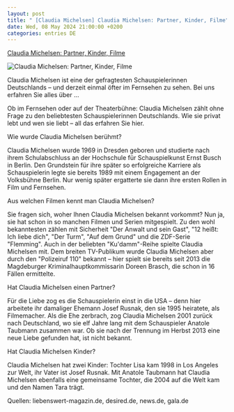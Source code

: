```yaml
---
layout: post
title: " [Claudia Michelsen] Claudia Michelsen: Partner, Kinder, Filme"
date: Wed, 08 May 2024 21:00:00 +0200
categories: entries DE
---
```

[Claudia Michelsen: Partner, Kinder, Filme](https://www.fuersie.de/unterhaltung/claudia-michelsen-partner-kinder-filme-14997.html)

![Claudia Michelsen: Partner, Kinder, Filme](https://www.fuersie.de/sites/default/files/styles/facebook/public/2024-04/claudia-michelsen.jpg?itok=rwTTJv3i)

Claudia Michelsen ist eine der gefragtesten Schauspielerinnen Deutschlands – und derzeit einmal öfter im Fernsehen zu sehen. Bei uns erfahren Sie alles über ...

Ob im Fernsehen oder auf der Theaterbühne: Claudia Michelsen zählt ohne Frage zu den beliebtesten Schauspielerinnen Deutschlands. Wie sie privat lebt und wen sie liebt – all das erfahren Sie hier.

Wie wurde Claudia Michelsen berühmt?

Claudia Michelsen wurde 1969 in Dresden geboren und studierte nach ihrem Schulabschluss an der Hochschule für Schauspielkunst Ernst Busch in Berlin. Den Grundstein für ihre später so erfolgreiche Karriere als Schauspielerin legte sie bereits 1989 mit einem Engagement an der Volksbühne Berlin. Nur wenig später ergatterte sie dann ihre ersten Rollen in Film und Fernsehen.

Aus welchen Filmen kennt man Claudia Michelsen?

Sie fragen sich, woher Ihnen Claudia Michelsen bekannt vorkommt? Nun ja, sie hat schon in so manchen Filmen und Serien mitgespielt. Zu den wohl bekanntesten zählen mit Sicherheit "Der Anwalt und sein Gast", "12 heißt: Ich liebe dich", "Der Turm", "Auf dem Grund" und die ZDF-Serie "Flemming". Auch in der beliebten "Ku'damm"-Reihe spielte Claudia Michelsen mit. Dem breiten TV-Publikum wurde Claudia Michelsen aber durch den "Polizeiruf 110" bekannt – hier spielt sie bereits seit 2013 die Magdeburger Kriminalhauptkommissarin Doreen Brasch, die schon in 16 Fällen ermittelte.

Hat Claudia Michelsen einen Partner?

Für die Liebe zog es die Schauspielerin einst in die USA – denn hier arbeitete ihr damaliger Ehemann Josef Rusnak, den sie 1995 heiratete, als Filmemacher. Als die Ehe zerbrach, zog Claudia Michelsen 2001 zurück nach Deutschland, wo sie elf Jahre lang mit dem Schauspieler Anatole Taubmann zusammen war. Ob sie nach der Trennung im Herbst 2013 eine neue Liebe gefunden hat, ist nicht bekannt.

Hat Claudia Michelsen Kinder?

Claudia Michelsen hat zwei Kinder: Tochter Lisa kam 1998 in Los Angeles zur Welt, ihr Vater ist Josef Rusnak. Mit Anatole Taubmann hat Claudia Michelsen ebenfalls eine gemeinsame Tochter, die 2004 auf die Welt kam und den Namen Tara trägt.

Quellen: liebenswert-magazin.de, desired.de, news.de, gala.de

